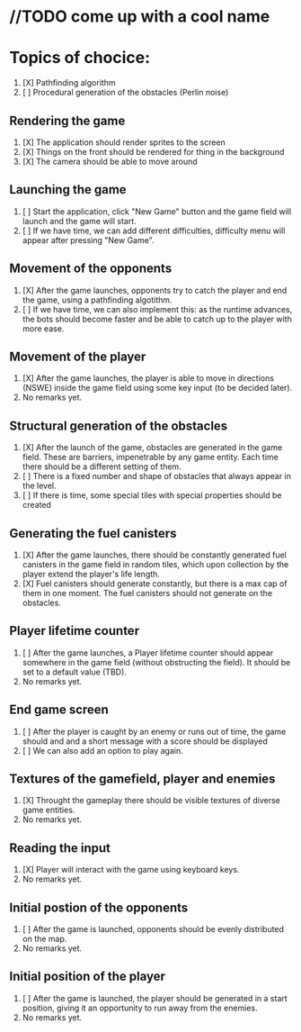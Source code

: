 # //TODO come up with a cool name

# Topics of chocice:
1. [X] Pathfinding algorithm
2. [ ] Procedural generation of the obstacles (Perlin noise)

## Rendering the game
1. [X] The application should render sprites to the screen
2. [X] Things on the front should be rendered for thing in the background
3. [X] The camera should be able to move around

## Launching the game
1. [ ] Start the application, click "New Game" button and the game field will launch and the game will start.
2. [ ] If we have time, we can add different difficulties, difficulty menu will appear after pressing "New Game".

## Movement of the opponents
1. [X] After the game launches, opponents try to catch the player and end the game, using a pathfinding algotithm.
2. [ ] If we have time, we can also implement this: as the runtime advances, the bots should become faster and be able to catch up to the player with more ease.

## Movement of the player
1. [X] After the game launches, the player is able to move in directions (NSWE) inside the game field using some key input (to be decided later).
2. No remarks yet.

## Structural generation of the obstacles
1. [X] After the launch of the game, obstacles are generated in the game field. These are barriers, impenetrable by any game entity. Each time there should be a different setting of them.
2. [ ] There is a fixed number and shape of obstacles that always appear in the level.
3. [ ] If there is time, some special tiles with special properties should be created

## Generating the fuel canisters
1. [X] After the game launches, there should be constantly generated fuel canisters in the game field in random tiles, which upon collection by the player extend the player's life length.
2. [X] Fuel canisters should generate constantly, but there is a max cap of them in one moment. The fuel canisters should not generate on the obstacles.

## Player lifetime counter
1. [ ] After the game launches, a Player lifetime counter should appear somewhere in the game field (without obstructing the field). It should be set to a default value (TBD).
2. No remarks yet.

## End game screen
1. [ ] After the player is caught by an enemy or runs out of time, the game should and and a short message with a score should be displayed
2. [ ] We can also add an option to play again.

## Textures of the gamefield, player and enemies
1. [X] Throught the gameplay there should be visible textures of diverse game entities.
2. No remarks yet.

## Reading the input
1. [X] Player will interact with the game using keyboard keys.
2. No remarks yet.

## Initial postion of the opponents
1. [ ] After the game is launched, opponents should be evenly distributed on the map.
2. No remarks yet.

## Initial position of the player
1. [ ] After the game is launched, the player should be generated in a start position, giving it an opportunity to run away from the enemies.
2. No remarks yet.